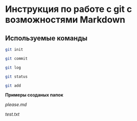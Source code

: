 # Инструкция по работе с git с возможностями Markdown

## Используемые команды

```bash
git init
```
```bash
git commit
```
```bash
git log
```
```bash
git status
```
```bash
git add
```

**Примеры созданых папок**

*please.md*

*test.txt*